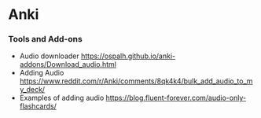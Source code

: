 # Anki

### Tools and Add-ons
- Audio downloader https://ospalh.github.io/anki-addons/Download_audio.html
- Adding Audio https://www.reddit.com/r/Anki/comments/8qk4k4/bulk_add_audio_to_my_deck/
- Examples of adding audio https://blog.fluent-forever.com/audio-only-flashcards/
